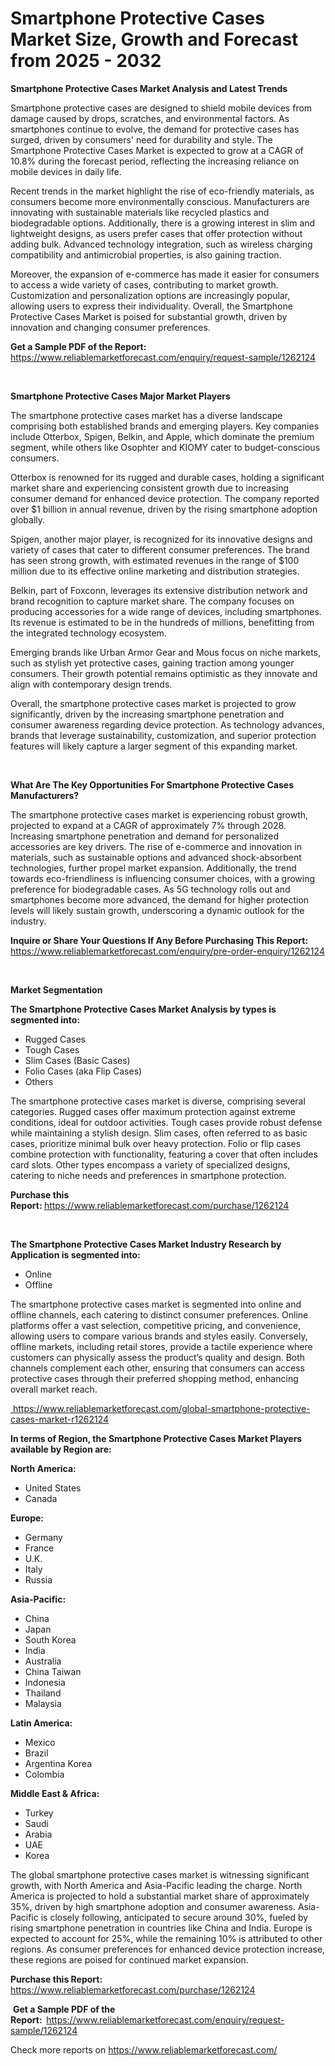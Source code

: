 <p><h1>Smartphone Protective Cases Market Size, Growth and Forecast from 2025 - 2032</h1></p><p><strong>Smartphone Protective Cases Market Analysis and Latest Trends</strong></p>
<p><p>Smartphone protective cases are designed to shield mobile devices from damage caused by drops, scratches, and environmental factors. As smartphones continue to evolve, the demand for protective cases has surged, driven by consumers' need for durability and style. The Smartphone Protective Cases Market is expected to grow at a CAGR of 10.8% during the forecast period, reflecting the increasing reliance on mobile devices in daily life.</p><p>Recent trends in the market highlight the rise of eco-friendly materials, as consumers become more environmentally conscious. Manufacturers are innovating with sustainable materials like recycled plastics and biodegradable options. Additionally, there is a growing interest in slim and lightweight designs, as users prefer cases that offer protection without adding bulk. Advanced technology integration, such as wireless charging compatibility and antimicrobial properties, is also gaining traction.</p><p>Moreover, the expansion of e-commerce has made it easier for consumers to access a wide variety of cases, contributing to market growth. Customization and personalization options are increasingly popular, allowing users to express their individuality. Overall, the Smartphone Protective Cases Market is poised for substantial growth, driven by innovation and changing consumer preferences.</p></p>
<p><strong>Get a Sample PDF of the Report:&nbsp;</strong> <a href="https://www.reliablemarketforecast.com/enquiry/request-sample/1262124?utm_campaign=2200&utm_medium=2&utm_source=Github&utm_content=ia&utm_term=06022025&utm_id=smartphone-protective-cases">https://www.reliablemarketforecast.com/enquiry/request-sample/1262124</a></p>
<p>&nbsp;</p>
<p><strong>Smartphone Protective Cases Major Market Players</strong></p>
<p><p>The smartphone protective cases market has a diverse landscape comprising both established brands and emerging players. Key companies include Otterbox, Spigen, Belkin, and Apple, which dominate the premium segment, while others like Osophter and KIOMY cater to budget-conscious consumers.</p><p>Otterbox is renowned for its rugged and durable cases, holding a significant market share and experiencing consistent growth due to increasing consumer demand for enhanced device protection. The company reported over $1 billion in annual revenue, driven by the rising smartphone adoption globally.</p><p>Spigen, another major player, is recognized for its innovative designs and variety of cases that cater to different consumer preferences. The brand has seen strong growth, with estimated revenues in the range of $100 million due to its effective online marketing and distribution strategies.</p><p>Belkin, part of Foxconn, leverages its extensive distribution network and brand recognition to capture market share. The company focuses on producing accessories for a wide range of devices, including smartphones. Its revenue is estimated to be in the hundreds of millions, benefitting from the integrated technology ecosystem.</p><p>Emerging brands like Urban Armor Gear and Mous focus on niche markets, such as stylish yet protective cases, gaining traction among younger consumers. Their growth potential remains optimistic as they innovate and align with contemporary design trends.</p><p>Overall, the smartphone protective cases market is projected to grow significantly, driven by the increasing smartphone penetration and consumer awareness regarding device protection. As technology advances, brands that leverage sustainability, customization, and superior protection features will likely capture a larger segment of this expanding market.</p></p>
<p>&nbsp;</p>
<p><strong>What Are The Key Opportunities For Smartphone Protective Cases Manufacturers?</strong></p>
<p><p>The smartphone protective cases market is experiencing robust growth, projected to expand at a CAGR of approximately 7% through 2028. Increasing smartphone penetration and demand for personalized accessories are key drivers. The rise of e-commerce and innovation in materials, such as sustainable options and advanced shock-absorbent technologies, further propel market expansion. Additionally, the trend towards eco-friendliness is influencing consumer choices, with a growing preference for biodegradable cases. As 5G technology rolls out and smartphones become more advanced, the demand for higher protection levels will likely sustain growth, underscoring a dynamic outlook for the industry.</p></p>
<p><strong>Inquire or Share Your Questions If Any Before Purchasing This Report:</strong> <a href="https://www.reliablemarketforecast.com/enquiry/pre-order-enquiry/1262124?utm_campaign=2200&utm_medium=2&utm_source=Github&utm_content=ia&utm_term=06022025&utm_id=smartphone-protective-cases">https://www.reliablemarketforecast.com/enquiry/pre-order-enquiry/1262124</a></p>
<p>&nbsp;</p>
<p><strong>Market Segmentation</strong></p>
<p><strong>The Smartphone Protective Cases Market Analysis by types is segmented into:</strong></p>
<p><ul><li>Rugged Cases</li><li>Tough Cases</li><li>Slim Cases (Basic Cases)</li><li>Folio Cases (aka Flip Cases)</li><li>Others</li></ul></p>
<p><p>The smartphone protective cases market is diverse, comprising several categories. Rugged cases offer maximum protection against extreme conditions, ideal for outdoor activities. Tough cases provide robust defense while maintaining a stylish design. Slim cases, often referred to as basic cases, prioritize minimal bulk over heavy protection. Folio or flip cases combine protection with functionality, featuring a cover that often includes card slots. Other types encompass a variety of specialized designs, catering to niche needs and preferences in smartphone protection.</p></p>
<p><strong>Purchase this Report:&nbsp;</strong><a href="https://www.reliablemarketforecast.com/purchase/1262124?utm_campaign=2200&utm_medium=2&utm_source=Github&utm_content=ia&utm_term=06022025&utm_id=smartphone-protective-cases">https://www.reliablemarketforecast.com/purchase/1262124</a></p>
<p>&nbsp;</p>
<p><strong>The Smartphone Protective Cases Market Industry Research by Application is segmented into:</strong></p>
<p><ul><li>Online</li><li>Offline</li></ul></p>
<p><p>The smartphone protective cases market is segmented into online and offline channels, each catering to distinct consumer preferences. Online platforms offer a vast selection, competitive pricing, and convenience, allowing users to compare various brands and styles easily. Conversely, offline markets, including retail stores, provide a tactile experience where customers can physically assess the product’s quality and design. Both channels complement each other, ensuring that consumers can access protective cases through their preferred shopping method, enhancing overall market reach.</p></p>
<p><a href="https://www.reliablemarketforecast.com/global-smartphone-protective-cases-market-r1262124?utm_campaign=2200&utm_medium=2&utm_source=Github&utm_content=ia&utm_term=06022025&utm_id=smartphone-protective-cases">&nbsp;https://www.reliablemarketforecast.com/global-smartphone-protective-cases-market-r1262124</a></p>
<p><strong>In terms of Region, the Smartphone Protective Cases Market Players available by Region are:</strong></p>
<p>
    <p> <strong> North America: </strong>
        <ul>
            <li>United States</li>
            <li>Canada</li>
        </ul>
        </p> 
    <p> <strong> Europe: </strong>
        <ul>
            <li>Germany</li>
            <li>France</li>
            <li>U.K.</li>
            <li>Italy</li>
            <li>Russia</li>
        </ul>
        </p> 
    <p> <strong> Asia-Pacific: </strong>
        <ul>
            <li>China</li>
            <li>Japan</li>
            <li>South Korea</li>
            <li>India</li>
            <li>Australia</li>
            <li>China Taiwan</li>
            <li>Indonesia</li>
            <li>Thailand</li>
            <li>Malaysia</li>
        </ul>
        </p> 
    <p> <strong> Latin America: </strong>
        <ul>
            <li>Mexico</li>
            <li>Brazil</li>
            <li>Argentina Korea</li>
            <li>Colombia</li>
        </ul>
        </p> 
    <p> <strong> Middle East & Africa: </strong>
        <ul>
            <li>Turkey</li>
            <li>Saudi</li>
            <li>Arabia</li>
            <li>UAE</li>
            <li>Korea</li>
        </ul>
    </p>
    </p>
<p><p>The global smartphone protective cases market is witnessing significant growth, with North America and Asia-Pacific leading the charge. North America is projected to hold a substantial market share of approximately 35%, driven by high smartphone adoption and consumer awareness. Asia-Pacific is closely following, anticipated to secure around 30%, fueled by rising smartphone penetration in countries like China and India. Europe is expected to account for 25%, while the remaining 10% is attributed to other regions. As consumer preferences for enhanced device protection increase, these regions are poised for continued market expansion.</p></p>
<p><strong>Purchase this Report: </strong><a href="https://www.reliablemarketforecast.com/purchase/1262124?utm_campaign=2200&utm_medium=2&utm_source=Github&utm_content=ia&utm_term=06022025&utm_id=smartphone-protective-cases">https://www.reliablemarketforecast.com/purchase/1262124</a></p>
<p>&nbsp;<strong>Get a Sample PDF of the Report:&nbsp;&nbsp;</strong><a href="https://www.reliablemarketforecast.com/enquiry/request-sample/1262124?utm_campaign=2200&utm_medium=2&utm_source=Github&utm_content=ia&utm_term=06022025&utm_id=smartphone-protective-cases">https://www.reliablemarketforecast.com/enquiry/request-sample/1262124</a></p>
<p><strong></strong></p>
<p>Check more reports on <a href="https://www.reliablemarketforecast.com/?utm_campaign=2200&utm_medium=2&utm_source=Github&utm_content=ia&utm_term=06022025&utm_id=smartphone-protective-cases">https://www.reliablemarketforecast.com/</a></p>